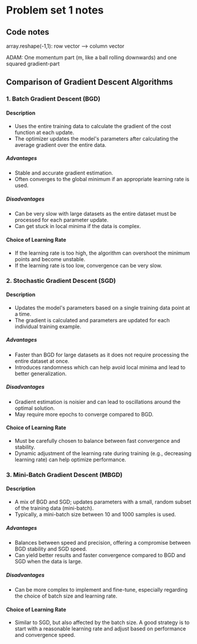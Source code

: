 # Problem set 1 notes

## Code notes

array.reshape(-1,1): row vector --> column vector

ADAM: One momentum part (m, like a ball rolling downwards) and one squared gradient-part

## Comparison of Gradient Descent Algorithms

### 1. Batch Gradient Descent (BGD)

#### Description

- Uses the entire training data to calculate the gradient of the cost function at each update.
- The optimizer updates the model's parameters after calculating the average gradient over the entire data.

##### Advantages

- Stable and accurate gradient estimation.
- Often converges to the global minimum if an appropriate learning rate is used.

##### Disadvantages

- Can be very slow with large datasets as the entire dataset must be processed for each parameter update.
- Can get stuck in local minima if the data is complex.

#### Choice of Learning Rate

- If the learning rate is too high, the algorithm can overshoot the minimum points and become unstable.
- If the learning rate is too low, convergence can be very slow.

### 2. Stochastic Gradient Descent (SGD)

<!-- markdownlint-disable MD024 -->
#### Description

- Updates the model's parameters based on a single training data point at a time.
- The gradient is calculated and parameters are updated for each individual training example.

##### Advantages

- Faster than BGD for large datasets as it does not require processing the entire dataset at once.
- Introduces randomness which can help avoid local minima and lead to better generalization.

##### Disadvantages

- Gradient estimation is noisier and can lead to oscillations around the optimal solution.
- May require more epochs to converge compared to BGD.

#### Choice of Learning Rate

- Must be carefully chosen to balance between fast convergence and stability.
- Dynamic adjustment of the learning rate during training (e.g., decreasing learning rate) can help optimize performance.

### 3. Mini-Batch Gradient Descent (MBGD)

#### Description

- A mix of BGD and SGD; updates parameters with a small, random subset of the training data (mini-batch).
- Typically, a mini-batch size between 10 and 1000 samples is used.

##### Advantages

- Balances between speed and precision, offering a compromise between BGD stability and SGD speed.
- Can yield better results and faster convergence compared to BGD and SGD when the data is large.

##### Disadvantages

- Can be more complex to implement and fine-tune, especially regarding the choice of batch size and learning rate.

#### Choice of Learning Rate

- Similar to SGD, but also affected by the batch size. A good strategy is to start with a reasonable learning rate and adjust based on performance and convergence speed.

